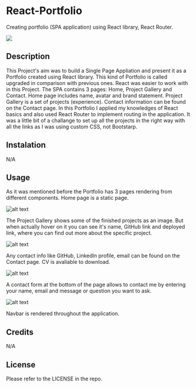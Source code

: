 # React-Portfolio
Creating portfolio (SPA application) using React library, React Router.

![](https://badges.aleen42.com/src/react.svg)

## Description
This Project's aim was to build a Single Page Appliation and present it as a Portfolio created using React library. This kind of Portfolio is called upgraded in comparison with previous ones. React was easier to work with in this Project. The SPA contains 3 pages: Home, Project Gallery and Contact.  Home page includes name, avatar and brand statement. Project Gallery is a set of projects (experience). Contact information can be found on the Contact page. 
In this Portfolio I applied my knowledges of React basics and also used React Router to implement routing in the application. It was a little bit of a challange to set up all the projects in the right way with all the links as I was using custom CSS, not Bootstarp.

## Instalation
N/A

## Usage
As it was mentioned before the Portfolio has 3 pages rendering from different components. Home page is a static page. 

![alt text](/react-portfolio/public/assets/HomePage.png)

The Project Gallery shows some of the finished projects as an image. But when actually hover on it you can see it's name, GitHub link and deployed link, where you can find out more about the specific project. 

![alt text](/react-portfolio/public/assets/PGpage.png)

Any contact info like GitHub, LinkedIn profile, email can be found on the Contact page. CV is avaliable to download. 

![alt text](/react-portfolio/public/assets/ContactPage.png)

A contact form at the bottom of the page allows to contact me by entering your name, email and message or question you want to ask. 

![alt text](/react-portfolio/public/assets/ContForm.png)

Navbar is rendered throughout the application.

## Credits
N/A

## License
Please refer to the LICENSE in the repo.


